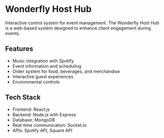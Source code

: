 # Wonderfly Host Hub

Interactive control system for event management. The Wonderfly Host Hub is a web-based system designed to enhance client engagement during events.

## Features

- Music integration with Spotify
- Event information and scheduling
- Order system for food, beverages, and merchandise
- Interactive guest experiences
- Environmental controls

## Tech Stack

- Frontend: React.js
- Backend: Node.js with Express
- Database: MongoDB
- Real-time communication: Socket.io
- APIs: Spotify API, Square API
